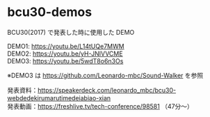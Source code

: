 # bcu30-demos
BCU30(2017) で発表した時に使用した DEMO   

DEMO1: https://youtu.be/L14tUQe7MWM  
DEMO2: https://youtu.be/yH-JNIVVCME  
DEMO3: https://youtu.be/5wdT8o6n3Os  

※DEMO3 は https://github.com/Leonardo-mbc/Sound-Walker を参照

発表資料：https://speakerdeck.com/leonardo_mbc/bcu30-webdedekirumarutimedeiabiao-xian  
発表動画：https://freshlive.tv/tech-conference/98581 （47分〜） 
